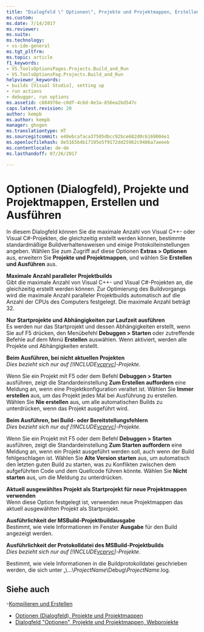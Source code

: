 ```yaml
---
title: "Dialogfeld \" Optionen\", Projekte und Projektmappen, Erstellen und Ausführen | Microsoft-Dokumentation"
ms.custom: 
ms.date: 7/14/2017
ms.reviewer: 
ms.suite: 
ms.technology:
- vs-ide-general
ms.tgt_pltfrm: 
ms.topic: article
f1_keywords:
- VS.ToolsOptionsPages.Projects.Build_and_Run
- VS.ToolsOptionsPag.Projects.Build_and_Run
helpviewer_keywords:
- builds [Visual Studio], setting up
- run actions
- debugger, run options
ms.assetid: c884976e-c0df-4c6d-8e3a-856ea2bd547c
caps.latest.revision: 20
author: kempb
ms.author: kempb
manager: ghogen
ms.translationtype: HT
ms.sourcegitcommit: e48ebcafaca37505dbcc92bce682d0c6169004e1
ms.openlocfilehash: 8e5165b4b17195e5f9172dd25962c9486a7aeeeb
ms.contentlocale: de-de
ms.lasthandoff: 07/26/2017

---
```


# <a name="options-dialog-box--projects-and-solutions-build-and-run"></a>Optionen (Dialogfeld), Projekte und Projektmappen, Erstellen und Ausführen

In diesem Dialogfeld können Sie die maximale Anzahl von Visual C++- oder Visual C#-Projekten, die gleichzeitig erstellt werden können, bestimmte standardmäßige Buildverhaltensweisen und einige Protokolleinstellungen angeben. Wählen Sie zum Zugriff auf diese Optionen **Extras > Optionen** aus, erweitern Sie **Projekte und Projektmappen**, und wählen Sie **Erstellen und Ausführen** aus.
  
**Maximale Anzahl paralleler Projektbuilds**  
Gibt die maximale Anzahl von Visual C++- und Visual C#-Projekten an, die gleichzeitig erstellt werden können. Zur Optimierung des Buildvorgangs wird die maximale Anzahl paralleler Projektbuilds automatisch auf die Anzahl der CPUs des Computers festgelegt. Die maximale Anzahl beträgt 32.  

**Nur Startprojekte und Abhängigkeiten zur Laufzeit ausführen**  
Es werden nur das Startprojekt und dessen Abhängigkeiten erstellt, wenn Sie auf F5 drücken, den Menübefehl **Debuggen > Starten** oder zutreffende Befehle auf dem Menü **Erstellen** auswählen. Wenn aktiviert, werden alle Projekte und Abhängigkeiten erstellt. 

**Beim Ausführen, bei nicht aktuellen Projekten**  
*Dies bezieht sich nur auf [!INCLUDE[vcprvc](../../code-quality/includes/vcprvc_md.md)]-Projekte.*

Wenn Sie ein Projekt mit F5 oder dem Befehl **Debuggen > Starten** ausführen, zeigt die Standardeinstellung **Zum Erstellen auffordern** eine Meldung an, wenn eine Projektkonfiguration veraltet ist. Wählen Sie **Immer erstellen** aus, um das Projekt jedes Mal bei Ausführung zu erstellen. Wählen Sie **Nie erstellen** aus, um alle automatischen Builds zu unterdrücken, wenn das Projekt ausgeführt wird.

**Beim Ausführen, bei Build- oder Bereitstellungsfehlern**  
*Dies bezieht sich nur auf [!INCLUDE[vcprvc](../../code-quality/includes/vcprvc_md.md)]-Projekte.*

Wenn Sie ein Projekt mit F5 oder dem Befehl **Debuggen > Starten** ausführen, zeigt die Standardeinstellung **Zum Starten auffordern** eine Meldung an, wenn ein Projekt ausgeführt werden soll, auch wenn der Build fehlgeschlagen ist. Wählen Sie **Alte Version starten** aus, um automatisch den letzten guten Build zu starten, was zu Konflikten zwischen dem aufgeführten Code und dem Quellcode führen könnte. Wählen Sie **Nicht starten** aus, um die Meldung zu unterdrücken.

**Aktuell ausgewähltes Projekt als Startprojekt für neue Projektmappen verwenden**  
Wenn diese Option festgelegt ist, verwenden neue Projektmappen das aktuell ausgewählten Projekt als Startprojekt.  

**Ausführlichkeit der MSBuild-Projektbuildausgabe**  
Bestimmt, wie viele Informationen im Fenster **Ausgabe** für den Build angezeigt werden.  

**Ausführlichkeit der Protokolldatei des MSBuild-Projektbuilds**  
*Dies bezieht sich nur auf [!INCLUDE[vcprvc](../../code-quality/includes/vcprvc_md.md)]-Projekte.*

Bestimmt, wie viele Informationen in die Buildprotokolldatei geschrieben werden, die sich unter „\\...\\*ProjectName*\Debug\\*ProjectName*.log.  

## <a name="see-also"></a>Siehe auch  
-[Kompilieren und Erstellen](../../ide/compiling-and-building-in-visual-studio.md)
- [Optionen (Dialogfeld), Projekte und Projektmappen](projects-and-solutions-options-dialog-box.md)
- [Dialogfeld "Optionen", Projekte und Projektmappen, Webprojekte](options-dialog-box-projects-and-solutions-web-projects.md)
